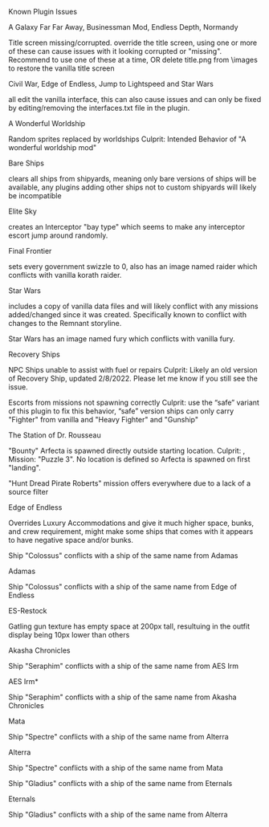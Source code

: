 Known Plugin Issues

A Galaxy Far Far Away, Businessman Mod, Endless Depth, Normandy

Title screen missing/corrupted. override the title screen, using one or more of these can cause issues with it looking corrupted or "missing". Recommend to use one of these at a time, OR delete title.png from \images to restore the vanilla title screen

Civil War, Edge of Endless, Jump to Lightspeed and Star Wars

all edit the vanilla interface, this can also cause issues and can only be fixed by editing/removing the interfaces.txt file in the plugin.

A Wonderful Worldship

Random sprites replaced by worldships Culprit: Intended Behavior of "A wonderful worldship mod"

Bare Ships

clears all ships from shipyards, meaning only bare versions of ships will be available, any plugins adding other ships not to custom shipyards will likely be incompatible

Elite Sky

creates an Interceptor "bay type" which seems to make any interceptor escort jump around randomly.

Final Frontier

sets every government swizzle to 0, also has an image named raider which conflicts with vanilla korath raider.

Star Wars

includes a copy of vanilla data files and will likely conflict with any missions added/changed since it was created. Specifically known to conflict with changes to the Remnant storyline.

Star Wars has an image named fury which conflicts with vanilla fury.

Recovery Ships

NPC Ships unable to assist with fuel or repairs Culprit: Likely an old version of Recovery Ship, updated 2/8/2022. Please let me know if you still see the issue.

Escorts from missions not spawning correctly Culprit: use the “safe” variant of this plugin to fix this behavior, “safe” version ships can only carry "Fighter" from vanilla and "Heavy Fighter" and "Gunship"

The Station of Dr. Rousseau

"Bounty" Arfecta is spawned directly outside starting location. Culprit: , Mission: "Puzzle 3". No location is defined so Arfecta is spawned on first "landing".

"Hunt Dread Pirate Roberts" mission offers everywhere due to a lack of a source filter

Edge of Endless

Overrides Luxury Accommodations and give it much higher space, bunks, and crew requirement, might make some ships that comes with it appears to have negative space and/or bunks.

Ship "Colossus" conflicts with a ship of the same name from Adamas

Adamas

Ship "Colossus" conflicts with a ship of the same name from Edge of Endless

ES-Restock

Gatling gun texture has empty space at 200px tall, resultuing in the outfit display being 10px lower than others

Akasha Chronicles

Ship "Seraphim" conflicts with a ship of the same name from AES Irm

AES Irm*

Ship "Seraphim" conflicts with a ship of the same name from Akasha Chronicles

Mata

Ship "Spectre" conflicts with a ship of the same name from Alterra

Alterra

Ship "Spectre" conflicts with a ship of the same name from Mata

Ship "Gladius" conflicts with a ship of the same name from Eternals

Eternals

Ship "Gladius" conflicts with a ship of the same name from Alterra

